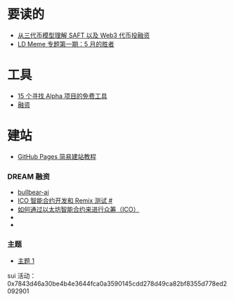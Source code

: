 # 要读的

- [从三代币模型理解 SAFT 以及 Web3 代币投融资](https://foresightnews.pro/article/detail/33468)
- [LD Meme 专题第一期：5 月的胜者](https://ld-capital.medium.com/meme%E4%B8%93%E9%A2%98%E7%AC%AC%E4%B8%80%E6%9C%9F-5%E6%9C%88%E7%9A%84%E8%83%9C%E8%80%85-c9be1a0f1bc9)

# 工具

- [15 个寻找 Alpha 项目的免费工具](https://twitter.com/Defilaocunzhang/status/1647418812105637889)
- [融资](https://www.rootdata.com/zh/Fundraising)

# 建站

- [GitHub Pages 简易建站教程](https://thesocialnetworkinbox.github.io/Tutorial)

### DREAM 融资

- [bullbear-ai](https://cryptorank.io/ico/bullbear-ai)
- [ICO 智能合约开发和 Remix 测试 #](https://pcaaron.github.io/pages/fe/block/project3.html#ico%E5%90%88%E7%BA%A6%E5%88%9D%E7%89%88)
- [如何通过以太坊智能合约来进行众筹（ICO）](https://learnblockchain.cn/2018/02/28/ico-crowdsale/)
- []()
- []()

### 主题

- [主题 1](http://jekyllthemes.org/themes/what-a-theme/)

sui 活动：0x7843d46a30be4b4e3644fca0a3590145cdd278d49ca82bf8355d778ed2092901
